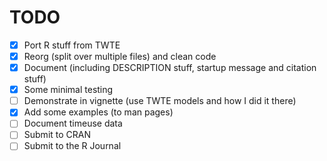 # TODO
- [x] Port R stuff from TWTE
- [x] Reorg (split over multiple files) and clean code
- [x] Document (including DESCRIPTION stuff, startup message and citation stuff)
- [x] Some minimal testing
- [ ] Demonstrate in vignette (use TWTE models and how I did it there)
- [x] Add some examples (to man pages)
- [ ] Document timeuse data
- [ ] Submit to CRAN
- [ ] Submit to the R Journal
